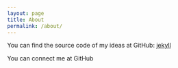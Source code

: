 ```yaml
---
layout: page
title: About
permalink: /about/
---
```


You can find the source code of my ideas at GitHub:
[jekyll][github_url]

You can connect me at GitHub

[github_url]: "github.com/Lycycz"
